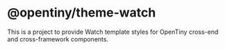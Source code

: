 # @opentiny/theme-watch

This is a project to provide Watch template styles for OpenTiny cross-end and cross-framework components.